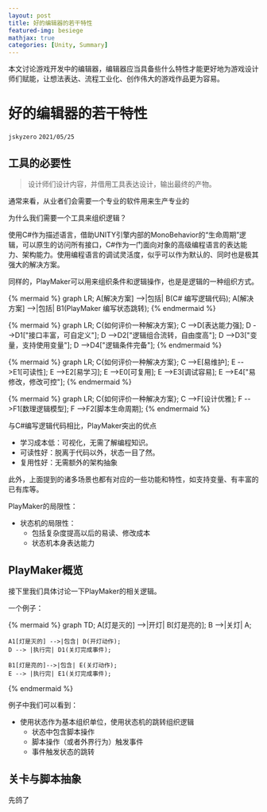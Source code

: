 ```yaml
---
layout: post
title: 好的编辑器的若干特性
featured-img: besiege
mathjax: true
categories: [Unity, Summary]
---
```


本文讨论游戏开发中的编辑器，编辑器应当具备些什么特性才能更好地为游戏设计师们赋能，让想法表达、流程工业化、创作伟大的游戏作品更为容易。

<!--more-->

# 好的编辑器的若干特性
`jskyzero` `2021/05/25`


## 工具的必要性

> 设计师们设计内容，并借用工具表达设计，输出最终的产物。

通常来看，从业者们会需要一个专业的软件用来生产专业的

为什么我们需要一个工具来组织逻辑？

使用C#作为描述语言，借助UNITY引擎内部的MonoBehavior的“生命周期”逻辑，可以原生的访问所有接口，C#作为一门面向对象的高级编程语言的表达能力、架构能力。使用编程语言的调试灵活度，似乎可以作为默认的、同时也是极其强大的解决方案。

同样的，PlayMaker可以用来组织条件和逻辑操作，也是是逻辑的一种组织方式。

{% mermaid %}
graph LR;
    A[解决方案] -->|包括| B(C# 编写逻辑代码);
    A[解决方案] -->|包括| B1(PlayMaker 编写状态跳转);
{% endmermaid %}

{% mermaid %}
graph LR;
    C{如何评价一种解决方案};
    C -->D[表达能力强];
    D -->D1["接口丰富，可自定义"];
    D -->D2["逻辑组合流转，自由度高"];
    D -->D3["变量，支持使用变量"];
    D -->D4["逻辑条件完备"];
{% endmermaid %}

{% mermaid %}
graph LR;
    C{如何评价一种解决方案};
    C -->E[易维护];
    E -->E1[可读性];
    E -->E2[易学习];
    E -->E0[可复用];
    E -->E3[调试容易];
    E -->E4["易修改，修改可控"];
{% endmermaid %}

{% mermaid %}
graph LR;
    C{如何评价一种解决方案};
    C -->F[设计优雅];
    F -->F1[数理逻辑模型];
    F -->F2[脚本生命周期];
{% endmermaid %}

与C#编写逻辑代码相比，PlayMaker突出的优点

+ 学习成本低：可视化，无需了解编程知识。
+ 可读性好：脱离于代码以外，状态一目了然。
+ 复用性好：无需额外的架构抽象

此外，上面提到的诸多场景也都有对应的一些功能和特性，如支持变量、有丰富的已有库等。

PlayMaker的局限性：

+ 状态机的局限性：
  + 包括复杂度提高以后的易读、修改成本
  + 状态机本身表达能力


## PlayMaker概览

接下里我们具体讨论一下PlayMaker的相关逻辑。

一个例子：

{% mermaid %}
graph TD;
    A[灯是灭的] -->|开灯| B[灯是亮的];
    B -->|关灯| A;

    A1[灯是灭的] -->|包含| D(开灯动作);
    D --> |执行完| D1(关灯完成事件);
    
    B1[灯是亮的]-->|包含| E(关灯动作);
    E --> |执行完| E1(关灯完成事件);
{% endmermaid %}

例子中我们可以看到：

+ 使用状态作为基本组织单位，使用状态机的跳转组织逻辑
  + 状态中包含脚本操作
  + 脚本操作（或者外界行为）触发事件
  + 事件触发状态的跳转

<!-- ### 教程：灯的开关

+ 状态
+ 事件
+ 状态机的跳转
+ 操作：GUI组件（点击）
+ 事件


### 教程：宝箱的开关

+ 过渡状态
+ 操作：动画播放

### 教程：触发器

+ 触发器
+ 触发器脚本，事件
+ 操作：GUI TEXT

### 尝试：自定义脚本

+ 模板
+ 注释 -->


## 关卡与脚本抽象

先鸽了
